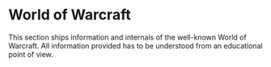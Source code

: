 # World of Warcraft

This section ships information and internals of the well-known World of Warcraft.
All information provided has to be understood from an educational point of view.
